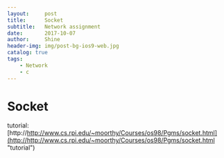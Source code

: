 ```yaml
---
layout:     post
title:      Socket
subtitle:   Network assignment
date:       2017-10-07
author:     Shine
header-img: img/post-bg-ios9-web.jpg
catalog: true
tags:
    - Network
    - c
---
```

# Socket 
tutorial:
[http://http://www.cs.rpi.edu/~moorthy/Courses/os98/Pgms/socket.html](http://http://www.cs.rpi.edu/~moorthy/Courses/os98/Pgms/socket.html "tutorial")

